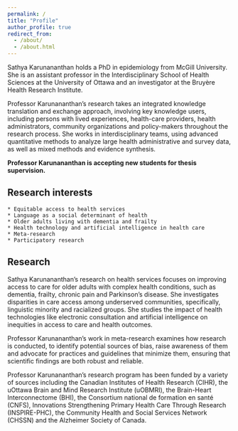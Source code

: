 ```yaml
---
permalink: /
title: "Profile"
author_profile: true
redirect_from: 
  - /about/
  - /about.html
---
```




Sathya Karunananthan holds a PhD in epidemiology from McGill University. She is an assistant professor in the Interdisciplinary School of Health Sciences at the University of Ottawa and an investigator at the Bruyère Health Research Institute.

Professor Karunananthan’s research takes an integrated knowledge translation and exchange approach, involving key knowledge users, including persons with lived experiences, health-care providers, health administrators, community organizations and policy-makers throughout the research process. She works in interdisciplinary teams, using advanced quantitative methods to analyze large health administrative and survey data, as well as mixed methods and evidence synthesis.

**Professor Karunananthan is accepting new students for thesis supervision.**


## Research interests

    * Equitable access to health services
    * Language as a social determinant of health
    * Older adults living with dementia and frailty
    * Health technology and artificial intelligence in health care
    * Meta-research
    * Participatory research

## Research

Sathya Karunananthan’s research on health services focuses on improving access to care for older adults with complex health conditions, such as dementia, frailty, chronic pain and Parkinson’s disease. She investigates disparities in care access among underserved communities, specifically, linguistic minority and racialized groups. She studies the impact of health technologies like electronic consultation and artificial intelligence on inequities in access to care and health outcomes.

Professor Karunananthan’s work in meta-research examines how research is conducted, to identify potential sources of bias, raise awareness of them and advocate for practices and guidelines that minimize them, ensuring that scientific findings are both robust and reliable.

Professor Karunananthan’s  research program has been funded by a variety of sources including the Canadian Institutes of Health Research (CIHR), the uOttawa Brain and Mind Research Institute (uOBMRI), the Brain-Heart Interconnectome (BHI), the Consortium national de formation en santé (CNFS), Innovations Strengthening Primary Health Care Through Research (INSPIRE-PHC), the Community Health and Social Services Network (CHSSN) and the Alzheimer Society of Canada.
